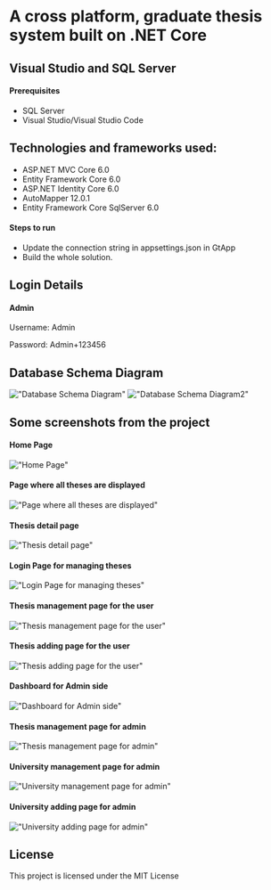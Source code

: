 # A cross platform, graduate thesis system built on .NET Core 

## Visual Studio and SQL Server

#### Prerequisites

- SQL Server
- Visual Studio/Visual Studio Code

## Technologies and frameworks used:

- ASP.NET MVC Core 6.0
- Entity Framework Core 6.0
- ASP.NET Identity Core 6.0
- AutoMapper 12.0.1
- Entity Framework Core SqlServer 6.0

#### Steps to run

- Update the connection string in appsettings.json in GtApp
- Build the whole solution.

## Login Details

#### Admin
Username: Admin

Password: Admin+123456


## Database Schema Diagram

!["Database Schema Diagram"](https://github.com/IlkerDEMIR-s/GraduateThesisProject/blob/master/GtApp/wwwroot/images/db.png)
!["Database Schema Diagram2"](https://github.com/IlkerDEMIR-s/GraduateThesisProject/blob/master/GtApp/wwwroot/images/db2.png)

## Some screenshots from the project

#### Home Page
!["Home Page"](https://github.com/IlkerDEMIR-s/GraduateThesisProject/blob/master/GtApp/wwwroot/images/si1.png)

#### Page where all theses are displayed
!["Page where all theses are displayed"](https://github.com/IlkerDEMIR-s/GraduateThesisProject/blob/master/GtApp/wwwroot/images/si2.png)

#### Thesis detail page
!["Thesis detail page"](https://github.com/IlkerDEMIR-s/GraduateThesisProject/blob/master/GtApp/wwwroot/images/si3.png)

#### Login Page for managing theses
!["Login Page for managing theses"](https://github.com/IlkerDEMIR-s/GraduateThesisProject/blob/master/GtApp/wwwroot/images/si4.png)

#### Thesis management page for the user
!["Thesis management page for the user"](https://github.com/IlkerDEMIR-s/GraduateThesisProject/blob/master/GtApp/wwwroot/images/si5.png)

#### Thesis adding page for the user
!["Thesis adding page for the user"](https://github.com/IlkerDEMIR-s/GraduateThesisProject/blob/master/GtApp/wwwroot/images/si6.png)

#### Dashboard for Admin side
!["Dashboard for Admin side"](https://github.com/IlkerDEMIR-s/GraduateThesisProject/blob/master/GtApp/wwwroot/images/si7.png)

#### Thesis management page for admin
!["Thesis management page for admin"](https://github.com/IlkerDEMIR-s/GraduateThesisProject/blob/master/GtApp/wwwroot/images/si8.png)

#### University management page for admin
!["University management page for admin"](https://github.com/IlkerDEMIR-s/GraduateThesisProject/blob/master/GtApp/wwwroot/images/si9.png)

#### University adding page for admin
!["University adding page for admin"](https://github.com/IlkerDEMIR-s/GraduateThesisProject/blob/master/GtApp/wwwroot/images/si10.png)

## License

This project is licensed under the MIT License









